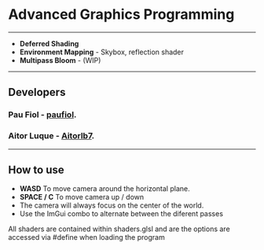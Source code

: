 # Advanced Graphics Programming
****
- **Deferred Shading**
- **Environment Mapping** - Skybox, reflection shader
- **Multipass Bloom** - (WIP) 

****
## Developers
### Pau Fiol - [paufiol](<https://github.com/paufiol>).
### Aitor Luque - [Aitorlb7](<https://github.com/Aitorlb7>).

****
## How to use
* **WASD** To move camera around the horizontal plane. 
* **SPACE / C** To move camera up / down
* The camera will always focus on the center of the world. 
* Use the ImGui combo to alternate between the diferent passes 

All shaders are contained within shaders.glsl and are the options are accessed via #define when loading the program